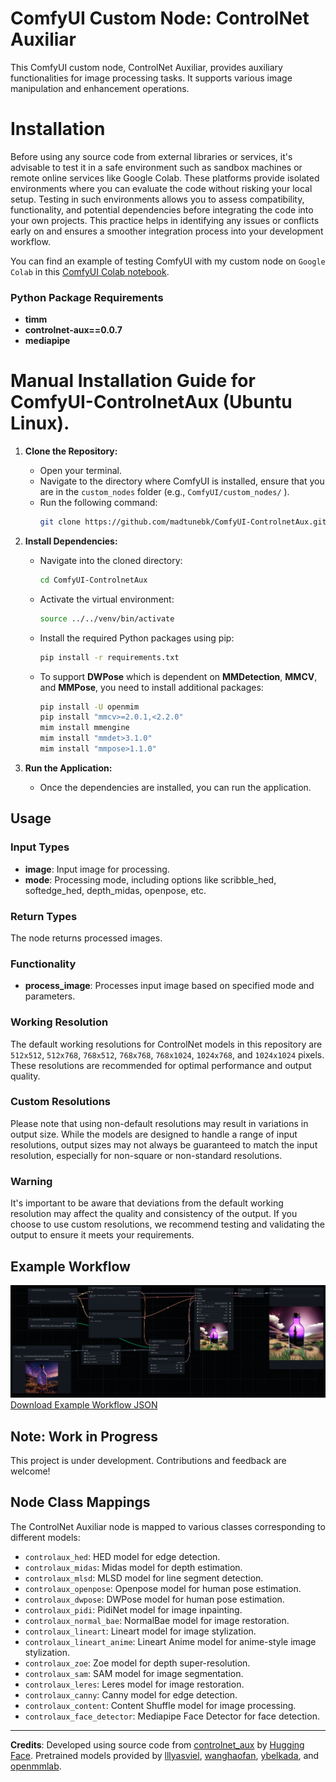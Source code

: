 # ComfyUI Custom Node: ControlNet Auxiliar

This ComfyUI custom node, ControlNet Auxiliar, provides auxiliary functionalities for image processing tasks. It supports various image manipulation and enhancement operations.

# Installation

Before using any source code from external libraries or services, it's advisable to test it in a safe environment such as sandbox machines or remote online services like Google Colab. These platforms provide isolated environments where you can evaluate the code without risking your local setup. Testing in such environments allows you to assess compatibility, functionality, and potential dependencies before integrating the code into your own projects. This practice helps in identifying any issues or conflicts early on and ensures a smoother integration process into your development workflow.

You can find an example of testing ComfyUI with my custom node on `Google Colab` in this [ComfyUI Colab notebook](/notebooks/ComfyUI-ControlnetAux.ipynb).

### Python Package Requirements

- **timm**
- **controlnet-aux==0.0.7**
- **mediapipe**

# Manual Installation Guide for ComfyUI-ControlnetAux (Ubuntu Linux).  

1. **Clone the Repository:**
   - Open your terminal.
   - Navigate to the directory where ComfyUI is installed, ensure that you are in the `custom_nodes` folder (e.g., `ComfyUI/custom_nodes/` ).
   - Run the following command:
     ```bash
     git clone https://github.com/madtunebk/ComfyUI-ControlnetAux.git
     ```

2. **Install Dependencies:**
   - Navigate into the cloned directory:
     ```bash
     cd ComfyUI-ControlnetAux
     ```
   - Activate the virtual environment:
     ```bash
     source ../../venv/bin/activate
     ```
   - Install the required Python packages using pip:
     ```bash
     pip install -r requirements.txt
     ```
   - To support **DWPose** which is dependent on **MMDetection**, **MMCV**, and **MMPose**, you need to install additional packages:
     ```bash
     pip install -U openmim
     pip install "mmcv>=2.0.1,<2.2.0"
     mim install mmengine
     mim install "mmdet>3.1.0"
     mim install "mmpose>1.1.0"
     ```

3. **Run the Application:**
   - Once the dependencies are installed, you can run the application.


## Usage

### Input Types

- **image**: Input image for processing.
- **mode**: Processing mode, including options like scribble_hed, softedge_hed, depth_midas, openpose, etc.

### Return Types

The node returns processed images.

### Functionality

- **process_image**: Processes input image based on specified mode and parameters.

### Working Resolution
The default working resolutions for ControlNet models in this repository are `512x512`, `512x768`, `768x512`, `768x768`, `768x1024`, `1024x768`, and `1024x1024` pixels. These resolutions are recommended for optimal performance and output quality.

### Custom Resolutions
Please note that using non-default resolutions may result in variations in output size. While the models are designed to handle a range of input resolutions, output sizes may not always be guaranteed to match the input resolution, especially for non-square or non-standard resolutions.

### Warning
It's important to be aware that deviations from the default working resolution may affect the quality and consistency of the output. If you choose to use custom resolutions, we recommend testing and validating the output to ensure it meets your requirements.

## Example Workflow
![Example Workflow](/workflows/example.png) [Download Example Workflow JSON](/workflows/example.json)

## Note: Work in Progress

This project is under development. Contributions and feedback are welcome!

## Node Class Mappings

The ControlNet Auxiliar node is mapped to various classes corresponding to different models:

- `controlaux_hed`: HED model for edge detection.
- `controlaux_midas`: Midas model for depth estimation.
- `controlaux_mlsd`: MLSD model for line segment detection.
- `controlaux_openpose`: Openpose model for human pose estimation.
- `controlaux_dwpose`: DWPose model for human pose estimation.
- `controlaux_pidi`: PidiNet model for image inpainting.
- `controlaux_normal_bae`: NormalBae model for image restoration.
- `controlaux_lineart`: Lineart model for image stylization.
- `controlaux_lineart_anime`: Lineart Anime model for anime-style image stylization.
- `controlaux_zoe`: Zoe model for depth super-resolution.
- `controlaux_sam`: SAM model for image segmentation.
- `controlaux_leres`: Leres model for image restoration.
- `controlaux_canny`: Canny model for edge detection.
- `controlaux_content`: Content Shuffle model for image processing.
- `controlaux_face_detector`: Mediapipe Face Detector for face detection.

---

**Credits**: Developed using source code from [controlnet_aux](https://github.com/huggingface/controlnet_aux) by [Hugging Face](https://github.com/huggingface). Pretrained models provided by [lllyasviel](https://github.com/lllyasviel), [wanghaofan](https://huggingface.co/wanghaofan), [ybelkada](https://huggingface.co/ybelkada), and [openmmlab](https://openmmlab.com/). 

